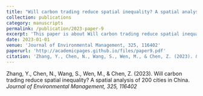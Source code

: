 ```yaml
---
title: "Will carbon trading reduce spatial inequality? A spatial analysis of 200 cities in China"
collection: publications
category: manuscripts
permalink: /publication/2023-paper-9
excerpt: 'This paper is about Will carbon trading reduce spatial inequality? A spatial analysis of 200 cities in China.'
date: 2023-01-01
venue: 'Journal of Environmental Management, 325, 116402'
paperurl: 'http://academicpages.github.io/files/paper9.pdf'
citation: 'Zhang, Y., Chen, N., Wang, S., Wen, M., & Chen, Z. (2023). &quot;Will carbon trading reduce spatial inequality? A spatial analysis of 200 cities in China&quot; <i>Journal of Environmental Management, 325, 116402</i>'
---
```


Zhang, Y., Chen, N., Wang, S., Wen, M., & Chen, Z. (2023). Will carbon trading reduce spatial inequality? A spatial analysis of 200 cities in China. <i>Journal of Environmental Management, 325, 116402</i>

